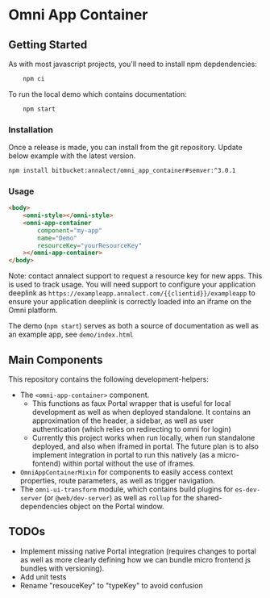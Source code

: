 # Omni App Container

## Getting Started

As with most javascript projects, you'll need to install npm depdendencies:

```bash
    npm ci
```

To run the local demo which contains documentation:

```bash
    npm start
```

### Installation

Once a release is made, you can install from the git repository. Update below example with the latest version.

```bash
npm install bitbucket:annalect/omni_app_container#semver:^3.0.1
```

### Usage

```html
<body>
    <omni-style></omni-style>
    <omni-app-container
        component="my-app"
        name="Demo"
        resourceKey="yourResourceKey"
    ></omni-app-container>
</body>
```

Note: contact annalect support to request a resource key for new apps. This is used to track usage. You will need support to configure your application deeplink as `https://exampleapp.annalect.com/{{clientid}}/exampleapp` to ensure your application deeplink is correctly loaded into an iframe on the Omni platform.

The demo (`npm start`) serves as both a source of documentation as well as an example app, see `demo/index.html`

## Main Components

This repository contains the following development-helpers:

-   The `<omni-app-container>` component.
    -   This functions as faux Portal wrapper that is useful for local development as well as when deployed standalone. It contains an approximation of the header, a sidebar, as well as user authentication (which relies on redirecting to omni for login)
    -   Currently this project works when run locally, when run standalone deployed, and also when iframed in portal. The future plan is to also implement integration in portal to run this natively (as a micro-fontend) within portal without the use of iframes.
-   `OmniAppContainerMixin` for components to easily access context properties, route parameters, as well as trigger navigation.
-   The `omni-ui-transform` module, which contains build plugins for `es-dev-server` (or `@web/dev-server`) as well as `rollup` for the shared-dependencies object on the Portal window.

## TODOs

-   Implement missing native Portal integration (requires changes to portal as well as more clearly defining how we can bundle micro frontend js bundles with versioning).
-   Add unit tests
-   Rename "resouceKey" to "typeKey" to avoid confusion
